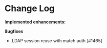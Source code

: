 # Change Log

**Implemented enhancements:**


**Bugfixes**

- LDAP session reuse with match auth [\#1465]

